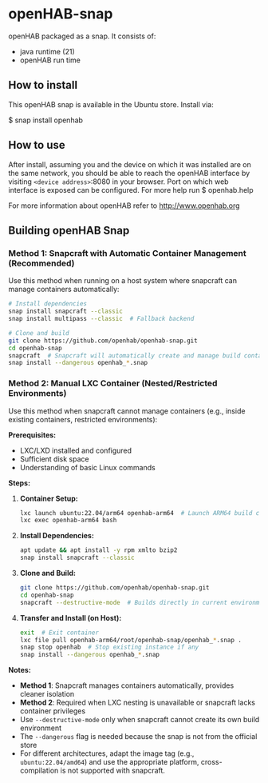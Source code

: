 # openHAB-snap

openHAB packaged as a snap. It consists of:
  - java runtime (21)
  - openHAB run time

## How to install

This openHAB snap is available in the Ubuntu store. Install via:

$ snap install openhab

## How to use

After install, assuming you and the device on which it was installed are on the same network, you should be able to reach the openHAB interface by visiting `<device address>`:8080 in your browser.
Port on which web interface is exposed can be configured. For more help run $ openhab.help

For more information about openHAB refer to http://www.openhab.org

## Building openHAB Snap

### Method 1: Snapcraft with Automatic Container Management (Recommended)

Use this method when running on a host system where snapcraft can manage containers automatically:

```bash
# Install dependencies
snap install snapcraft --classic
snap install multipass --classic  # Fallback backend

# Clone and build
git clone https://github.com/openhab/openhab-snap.git
cd openhab-snap
snapcraft  # Snapcraft will automatically create and manage build containers
snap install --dangerous openhab_*.snap
```

### Method 2: Manual LXC Container (Nested/Restricted Environments)

Use this method when snapcraft cannot manage containers (e.g., inside existing containers, restricted environments):

**Prerequisites:**
- LXC/LXD installed and configured
- Sufficient disk space
- Understanding of basic Linux commands

**Steps:**

1. **Container Setup:**
   ```bash
   lxc launch ubuntu:22.04/arm64 openhab-arm64  # Launch ARM64 build container
   lxc exec openhab-arm64 bash
   ```

2. **Install Dependencies:**
   ```bash
   apt update && apt install -y rpm xmlto bzip2
   snap install snapcraft --classic
   ```

3. **Clone and Build:**
   ```bash
   git clone https://github.com/openhab/openhab-snap.git
   cd openhab-snap
   snapcraft --destructive-mode  # Builds directly in current environment
   ```

4. **Transfer and Install (on Host):**
   ```bash
   exit  # Exit container
   lxc file pull openhab-arm64/root/openhab-snap/openhab_*.snap .
   snap stop openhab  # Stop existing instance if any
   snap install --dangerous openhab_*.snap
   ```

**Notes:**
- **Method 1**: Snapcraft manages containers automatically, provides cleaner isolation
- **Method 2**: Required when LXC nesting is unavailable or snapcraft lacks container privileges  
- Use `--destructive-mode` only when snapcraft cannot create its own build environment
- The `--dangerous` flag is needed because the snap is not from the official store
- For different architectures, adapt the image tag (e.g., `ubuntu:22.04/amd64`) and use the appropriate platform, cross-compilation is not supported with snapcraft.
